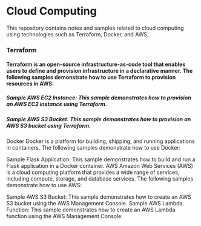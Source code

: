 # Cloud Computing
This repository contains notes and samples related to cloud computing using technologies such as Terraform, Docker, and AWS.

### Terraform
#### Terraform is an open-source infrastructure-as-code tool that enables users to define and provision infrastructure in a declarative manner. The following samples demonstrate how to use Terraform to provision resources in AWS:

##### Sample AWS EC2 Instance: This sample demonstrates how to provision an AWS EC2 instance using Terraform.
##### Sample AWS S3 Bucket: This sample demonstrates how to provision an AWS S3 bucket using Terraform.

Docker
Docker is a platform for building, shipping, and running applications in containers. The following samples demonstrate how to use Docker:

Sample Flask Application: This sample demonstrates how to build and run a Flask application in a Docker container.
AWS
Amazon Web Services (AWS) is a cloud computing platform that provides a wide range of services, including compute, storage, and database services. The following samples demonstrate how to use AWS:

Sample AWS S3 Bucket: This sample demonstrates how to create an AWS S3 bucket using the AWS Management Console.
Sample AWS Lambda Function: This sample demonstrates how to create an AWS Lambda function using the AWS Management Console.
